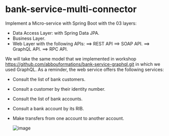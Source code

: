 # bank-service-multi-connector
Implement a Micro-service with Spring Boot with the 03 layers:
- Data Access Layer: with Spring Data JPA.
- Business Layer.
- Web Layer with the following APIs:
    ==> REST API
    ==> SOAP API.
    ==> GraphQL API.
    ==> RPC API.

We will take the same model that we implemented in workshop https://github.com/abbouformations/bank-service-graphql.git  in which we used GraphQL. As a reminder, the web service offers the following services:
- Consult the list of bank customers.
- Consult a customer by their identity number.
- Consult the list of bank accounts.
- Consult a bank account by its RIB.
- Make transfers from one account to another account.

  ![image](https://github.com/abbouformations/bank-service-graphql/assets/135717843/d65afbd0-4b65-4445-b01e-1e8fde02e123)

